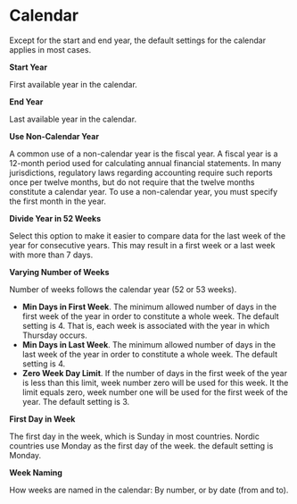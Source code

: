 # Calendar

Except for the start and end year, the default settings for the calendar applies in most cases.

**Start Year**

First available year in the calendar.

**End Year**

Last available year in the calendar.

**Use Non-Calendar Year**

A common use of a non-calendar year is the fiscal year. A fiscal year is a 12-month period used for calculating annual financial statements. In many jurisdictions, regulatory laws regarding accounting require such reports once per twelve months, but do not require that the twelve months constitute a calendar year. To use a non-calendar year, you must specify the first month in the year.

**Divide Year in 52 Weeks**

Select this option to make it easier to compare data for the last week of the year for consecutive years. This may result in a first week or a last week with more than 7 days.

**Varying Number of Weeks**

Number of weeks follows the calendar year (52 or 53 weeks).

*   **Min Days in First Week**. The minimum allowed number of days in the first week of the year in order to constitute a whole week. The default setting is 4\. That is, each week is associated with the year in which Thursday occurs.
*   **Min Days in Last Week**. The minimum allowed number of days in the last week of the year in order to constitute a whole week. The default setting is 4\.
*   **Zero Week Day Limit**. If the number of days in the first week of the year is less than this limit, week number zero will be used for this week. It the limit equals zero, week number one will be used for the first week of the year. The default setting is 3.

**First Day in Week**

The first day in the week, which is Sunday in most countries. Nordic countries use Monday as the first day of the week. the default setting is Monday.

**Week Naming**

How weeks are named in the calendar: By number, or by date (from and to).